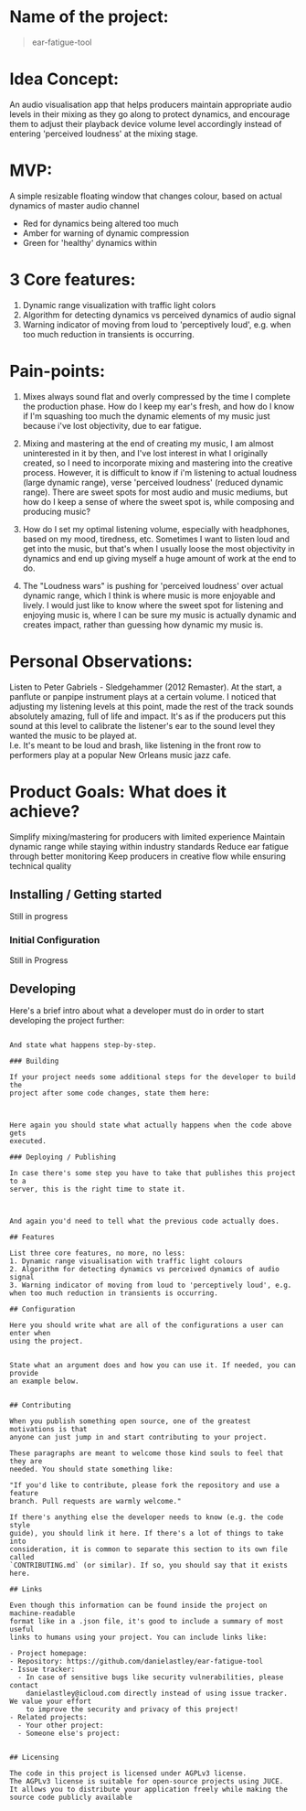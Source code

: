 

# Name of the project:
> ear-fatigue-tool

# Idea Concept:
An audio visualisation app that helps producers maintain appropriate audio levels in their mixing 
as they go along to protect dynamics, and encourage them to adjust their playback device volume 
level accordingly instead of entering 'perceived loudness' at the mixing stage.

# MVP:
A simple resizable floating window that changes colour, based on actual dynamics of master audio channel
- Red for dynamics being altered too much
- Amber for warning of dynamic compression
- Green for 'healthy' dynamics within

# 3 Core features:
1. Dynamic range visualization with traffic light colors
2. Algorithm for detecting dynamics vs perceived dynamics of audio signal
3. Warning indicator of moving from loud to 'perceptively loud', e.g. when too much reduction in transients is occurring.

# Pain-points:
1. Mixes always sound flat and overly compressed by the time I complete the production phase. 
How do I keep my ear's fresh, and how do I know if I'm squashing too much the dynamic elements 
of my music just because i've lost objectivity, due to ear fatigue.

2. Mixing and mastering at the end of creating my music, I am almost uninterested in it by then, 
and I've lost interest in what I originally created, so I need to incorporate mixing and mastering 
into the creative process. However, it is difficult to know if i'm listening to actual loudness 
(large dynamic range), verse 'perceived loudness' (reduced dynamic range). 
There are sweet spots for most audio and music mediums, but how do I keep a sense of where the sweet spot is, 
while composing and producing music? 

3. How do I set my optimal listening volume, especially with headphones, based on my mood, 
tiredness, etc. Sometimes I want to listen loud and get into the music, but that's when I usually 
loose the most objectivity in dynamics and end up giving myself a huge amount of work at the end to do.

4. The "Loudness wars" is pushing for 'perceived loudness' over actual dynamic range, which I 
think is where music is more enjoyable and lively. I would just like to know where the sweet spot 
for listening and enjoying music is, where I can be sure my music is actually dynamic and creates impact, 
rather than guessing how dynamic my music is.

# Personal Observations:
Listen to Peter Gabriels - Sledgehammer (2012 Remaster). At the start, a panflute or panpipe instrument 
plays at a certain volume. I noticed that adjusting my listening levels at this point, made the rest of 
the track sounds absolutely amazing, full of life and impact. It's as if the producers put this sound at 
this level to calibrate the listener's ear to the sound level they wanted the music to be played at.  
I.e. It's meant to be loud and brash, like listening in the front row to performers play at a popular 
New Orleans music jazz cafe.

# Product Goals: What does it achieve?
Simplify mixing/mastering for producers with limited experience
Maintain dynamic range while staying within industry standards
Reduce ear fatigue through better monitoring
Keep producers in creative flow while ensuring technical quality



## Installing / Getting started

Still in progress

### Initial Configuration

Still in Progress

## Developing

Here's a brief intro about what a developer must do in order to start developing
the project further:

```

And state what happens step-by-step.

### Building

If your project needs some additional steps for the developer to build the
project after some code changes, state them here:



Here again you should state what actually happens when the code above gets
executed.

### Deploying / Publishing

In case there's some step you have to take that publishes this project to a
server, this is the right time to state it.



And again you'd need to tell what the previous code actually does.

## Features

List three core features, no more, no less:
1. Dynamic range visualisation with traffic light colours
2. Algorithm for detecting dynamics vs perceived dynamics of audio signal
3. Warning indicator of moving from loud to 'perceptively loud', e.g. when too much reduction in transients is occurring.

## Configuration

Here you should write what are all of the configurations a user can enter when
using the project.


State what an argument does and how you can use it. If needed, you can provide
an example below.


## Contributing

When you publish something open source, one of the greatest motivations is that
anyone can just jump in and start contributing to your project.

These paragraphs are meant to welcome those kind souls to feel that they are
needed. You should state something like:

"If you'd like to contribute, please fork the repository and use a feature
branch. Pull requests are warmly welcome."

If there's anything else the developer needs to know (e.g. the code style
guide), you should link it here. If there's a lot of things to take into
consideration, it is common to separate this section to its own file called
`CONTRIBUTING.md` (or similar). If so, you should say that it exists here.

## Links

Even though this information can be found inside the project on machine-readable
format like in a .json file, it's good to include a summary of most useful
links to humans using your project. You can include links like:

- Project homepage: 
- Repository: https://github.com/danielastley/ear-fatigue-tool
- Issue tracker: 
  - In case of sensitive bugs like security vulnerabilities, please contact
    danielastley@icloud.com directly instead of using issue tracker. We value your effort
    to improve the security and privacy of this project!
- Related projects:
  - Your other project: 
  - Someone else's project:


## Licensing

The code in this project is licensed under AGPLv3 license.
The AGPLv3 license is suitable for open-source projects using JUCE. 
It allows you to distribute your application freely while making the source code publicly available